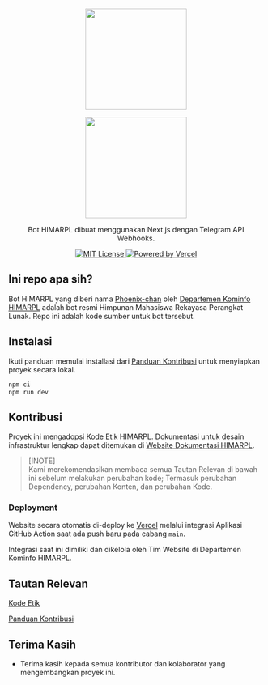 <p align="center">
  <br />
  <a href="https://www.himarpl.com">
    <picture>
      <source media="(prefers-color-scheme: dark)" srcset="https://cdn.jsdelivr.net/gh/himarplupi/assets-himarpl@v1.3.5/images/logo/logo-landscape-dark.png">
      <img src="https://cdn.jsdelivr.net/gh/himarplupi/assets-himarpl@v1.3.5/images/logo/logo-landscape-light.png" width="200px">
    </picture>
  </a>
</p>


<p align="center">
  <img src="https://cdn.jsdelivr.net/gh/himarplupi/assets-himarpl@main/images/phoenix-chan-512x512.png" width="200px">
</p>

<p align="center">
  Bot HIMARPL dibuat menggunakan Next.js dengan Telegram API Webhooks.
</p>

<p align="center">
  <a title="MIT License" href="LICENSE">
    <img src="https://img.shields.io/badge/license-MIT-blue" alt="MIT License" />
  </a>
  <a title="Vercel" href="https://vercel.com">
    <picture>
      <source media="(prefers-color-scheme: dark)" srcset="https://img.shields.io/badge/powered%20by-Vercel%20%E2%96%B2-white">
      <img src="https://img.shields.io/badge/powered%20by-Vercel%20%E2%96%B2-black" alt="Powered by Vercel">
    </picture>
  </a>
  <br />
</p>

## Ini repo apa sih?

Bot HIMARPL yang diberi nama [Phoenix-chan](https://t.me/himarpl_bot) oleh [Departemen Kominfo HIMARPL](https://www.himarpl.com/about/be/kominfo) adalah bot resmi Himpunan Mahasiswa Rekayasa Perangkat Lunak. Repo ini adalah kode sumber untuk bot tersebut.

## Instalasi

Ikuti panduan memulai installasi dari [Panduan Kontribusi][] untuk menyiapkan proyek secara lokal.

```bash
npm ci
npm run dev
```

## Kontribusi

Proyek ini mengadopsi [Kode Etik][] HIMARPL.
Dokumentasi untuk desain infrastruktur lengkap dapat ditemukan di [Website Dokumentasi HIMARPL](https://docs.himarpl.com).

> \[!NOTE]\
> Kami merekomendasikan membaca semua Tautan Relevan di bawah ini sebelum melakukan perubahan kode; Termasuk perubahan Dependency, perubahan Konten, dan perubahan Kode.

### Deployment

Website secara otomatis di-deploy ke [Vercel](https://vercel.com) melalui integrasi Aplikasi GitHub Action saat ada push baru pada cabang `main`.

Integrasi saat ini dimiliki dan dikelola oleh Tim Website di Departemen Kominfo HIMARPL.

## Tautan Relevan

[Kode Etik][]

[Panduan Kontribusi][]

## Terima Kasih

- Terima kasih kepada semua kontributor dan kolaborator yang mengembangkan proyek ini.

[kode etik]: https://github.com/himarplupi/bot-himarpl/blob/main/CODE_OF_CONDUCT.md
[panduan kontribusi]: https://github.com/himarplupi/bot-himarpl/blob/main/CONTRIBUTING.md
